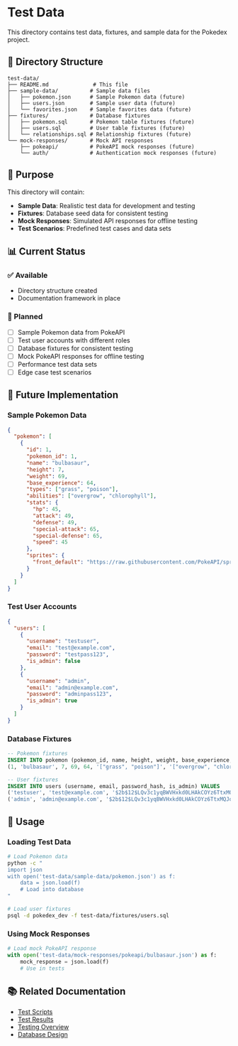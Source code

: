 # Test Data

This directory contains test data, fixtures, and sample data for the Pokedex project.

## 📁 Directory Structure

```
test-data/
├── README.md              # This file
├── sample-data/          # Sample data files
│   ├── pokemon.json      # Sample Pokemon data (future)
│   ├── users.json        # Sample user data (future)
│   └── favorites.json    # Sample favorites data (future)
├── fixtures/             # Database fixtures
│   ├── pokemon.sql       # Pokemon table fixtures (future)
│   ├── users.sql         # User table fixtures (future)
│   └── relationships.sql # Relationship fixtures (future)
└── mock-responses/       # Mock API responses
    ├── pokeapi/          # PokeAPI mock responses (future)
    └── auth/             # Authentication mock responses (future)
```

## 🎯 Purpose

This directory will contain:
- **Sample Data**: Realistic test data for development and testing
- **Fixtures**: Database seed data for consistent testing
- **Mock Responses**: Simulated API responses for offline testing
- **Test Scenarios**: Predefined test cases and data sets

## 📊 Current Status

### ✅ Available
- Directory structure created
- Documentation framework in place

### 🔄 Planned
- [ ] Sample Pokemon data from PokeAPI
- [ ] Test user accounts with different roles
- [ ] Database fixtures for consistent testing
- [ ] Mock PokeAPI responses for offline testing
- [ ] Performance test data sets
- [ ] Edge case test scenarios

## 🚀 Future Implementation

### Sample Pokemon Data
```json
{
  "pokemon": [
    {
      "id": 1,
      "pokemon_id": 1,
      "name": "bulbasaur",
      "height": 7,
      "weight": 69,
      "base_experience": 64,
      "types": ["grass", "poison"],
      "abilities": ["overgrow", "chlorophyll"],
      "stats": {
        "hp": 45,
        "attack": 49,
        "defense": 49,
        "special-attack": 65,
        "special-defense": 65,
        "speed": 45
      },
      "sprites": {
        "front_default": "https://raw.githubusercontent.com/PokeAPI/sprites/master/sprites/pokemon/1.png"
      }
    }
  ]
}
```

### Test User Accounts
```json
{
  "users": [
    {
      "username": "testuser",
      "email": "test@example.com",
      "password": "testpass123",
      "is_admin": false
    },
    {
      "username": "admin",
      "email": "admin@example.com",
      "password": "adminpass123",
      "is_admin": true
    }
  ]
}
```

### Database Fixtures
```sql
-- Pokemon fixtures
INSERT INTO pokemon (pokemon_id, name, height, weight, base_experience, types, abilities, stats, sprites) VALUES
(1, 'bulbasaur', 7, 69, 64, '["grass", "poison"]', '["overgrow", "chlorophyll"]', '{"hp": 45, "attack": 49, "defense": 49, "special-attack": 65, "special-defense": 65, "speed": 45}', '{"front_default": "https://raw.githubusercontent.com/PokeAPI/sprites/master/sprites/pokemon/1.png"}');

-- User fixtures
INSERT INTO users (username, email, password_hash, is_admin) VALUES
('testuser', 'test@example.com', '$2b$12$LQv3c1yqBWVHxkd0LHAkCOYz6TtxMQJqhN8/LewdBPj4J/5Qz8K2', false),
('admin', 'admin@example.com', '$2b$12$LQv3c1yqBWVHxkd0LHAkCOYz6TtxMQJqhN8/LewdBPj4J/5Qz8K2', true);
```

## 🔧 Usage

### Loading Test Data
```bash
# Load Pokemon data
python -c "
import json
with open('test-data/sample-data/pokemon.json') as f:
    data = json.load(f)
    # Load into database
"

# Load user fixtures
psql -d pokedex_dev -f test-data/fixtures/users.sql
```

### Using Mock Responses
```python
# Load mock PokeAPI response
with open('test-data/mock-responses/pokeapi/bulbasaur.json') as f:
    mock_response = json.load(f)
    # Use in tests
```

## 📚 Related Documentation

- [Test Scripts](../test-scripts/README.md)
- [Test Results](../test-results/test-execution-summary.md)
- [Testing Overview](../README.md)
- [Database Design](../../planning/adrs/adr-002-database-design.md)


